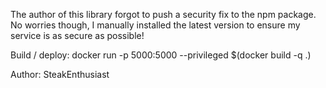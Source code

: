 The author of this library forgot to push a security fix to the npm package. No worries though, I manually installed the latest version to ensure my service is as secure as possible!

Build / deploy: docker run -p 5000:5000 --privileged $(docker build -q .)

Author: SteakEnthusiast
